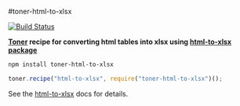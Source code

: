 #toner-html-to-xlsx


[![Build Status](https://travis-ci.org/jsreport/toner-html-to-xlsx.png?branch=master)](https://travis-ci.org/jsreport/toner-html-to-xlsx)

**[Toner](https://github.com/jsreport/toner) recipe for converting html tables into xlsx using [html-to-xlsx package](https://github.com/pofider/html-to-xlsx)**

```bash
npm install toner-html-to-xlsx
```

```js
toner.recipe("html-to-xlsx", require("toner-html-to-xlsx")();
```

See the [html-to-xlsx](https://github.com/pofider/html-to-xlsx) docs for details.